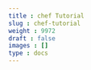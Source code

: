 ```yaml
---
title : chef Tutorial
slug : chef-tutorial
weight : 9972
draft : false
images : []
type : docs
---
```


